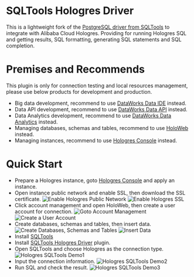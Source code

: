 # SQLTools Hologres Driver

This is a lightweight fork of the [PostgreSQL driver from SQLTools](https://vscode-sqltools.mteixeira.dev/?umd_source=repository&utm_medium=readme&utm_campaign=pg) to integrate with Alibaba Cloud Hologres. Providing for running Hologres SQL and getting results, SQL formatting, generating SQL statements and SQL completion.

# Premises and Recommends

This plugin is only for connection testing and local resources management, please use below products for development and production.
- Big data development, recommend to use [DataWorks Data IDE](https://ide-cn-shanghai.data.aliyun.com/) instead.
- Data API development, recommend to use [DataWorks Data API](https://ds-cn-shanghai.data.aliyun.com/) instead.
- Data Analytics development, recommend to use [DataWorks Data Analytics](https://da-cn-shanghai.data.aliyun.com/) instead.
- Managing databases, schemas and tables, recommend to use [HoloWeb](https://holoweb-cn-shanghai.data.aliyun.com/) instead.
- Managing instances, recommend to use [Hologres Console](https://hologram.console.aliyun.com/) instead.

# Quick Start

- Prepare a Hologres instance, goto [Hologres Console](https://hologram.console.aliyun.com/) and apply an instance.
- Open instance public network and enable SSL, then download the SSL certificate.
![Enable Hologres Public Network](https://img.alicdn.com/imgextra/i2/O1CN01y1sXyY1pZLNoJuf8c_!!6000000005374-0-tps-2806-1458.jpg)
![Enable Hologres SSL](https://img.alicdn.com/imgextra/i1/O1CN01AQ0efO25owjAnLB01_!!6000000007574-0-tps-2878-1506.jpg)
- Click account management and open HoloWeb, then create a user account for connection.
![Goto Account Management](https://img.alicdn.com/imgextra/i2/O1CN01FVEGT51o5kAaMYBPV_!!6000000005174-0-tps-2878-1508.jpg)
![Create a User Account](https://img.alicdn.com/imgextra/i4/O1CN01WbqEJ61J8ieeAPAj0_!!6000000000984-0-tps-2878-1508.jpg)
- Create databases, schemas and tables, then insert data.
![Create Databases, Schemas and Tables](https://img.alicdn.com/imgextra/i3/O1CN01nMNOez1gTXpGjnuv4_!!6000000004143-0-tps-2878-1506.jpg)
![Insert Data](https://img.alicdn.com/imgextra/i1/O1CN01dtGTHg1l9uvlhtyH5_!!6000000004777-0-tps-2878-1508.jpg)
- Install [SQLTools](https://marketplace.visualstudio.com/items?itemName=mtxr.sqltools)
- Install [SQLTools Hologres Driver](https://marketplace.visualstudio.com/items?itemName=dataworks.sqltools-driver-hologres) plugin.
- Open SQLTools and choose Hologres as the connection type.
![Hologres SQLTools Demo1](https://img.alicdn.com/imgextra/i2/O1CN01x9Geic1nwaFQC319O_!!6000000005154-0-tps-2878-1406.jpg)
- Input the connection information.
![Hologres SQLTools Demo2](https://img.alicdn.com/imgextra/i1/O1CN01qkv8IH1qhPypLCURj_!!6000000005527-0-tps-2878-1692.jpg)
- Run SQL and check the result.
![Hologres SQLTools Demo3](https://img.alicdn.com/imgextra/i4/O1CN01jwmP0V1aGMjYLSFUN_!!6000000003302-0-tps-2878-1752.jpg)
